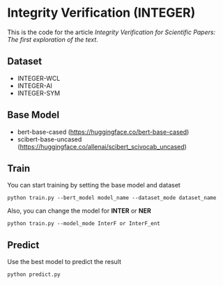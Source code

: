 # Integrity Verification (INTEGER)

This is the code for the article *Integrity Verification for Scientific Papers: The first exploration of the text*.

## Dataset

* INTEGER-WCL
* INTEGER-AI
* INTEGER-SYM
  
## Base Model

* bert-base-cased   (https://huggingface.co/bert-base-cased) 
* scibert-base-uncased   (https://huggingface.co/allenai/scibert_scivocab_uncased)

## Train 

You can start training by setting the base model and dataset 
```
python train.py --bert_model model_name --dataset_mode dataset_name
```
Also, you can change the model for **INTER** or **NER**
```
python train.py --model_mode InterF or InterF_ent
```

## Predict
Use the best model to predict the result
```
python predict.py
```
